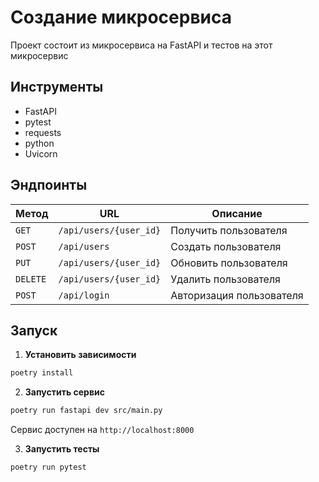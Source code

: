 # Создание микросервиса 
Проект состоит из микросервиса на FastAPI и тестов на этот микросервис

## Инструменты

- FastAPI
- pytest
- requests
- python
- Uvicorn

## Эндпоинты

| Метод    | URL | Описание                 |
|----------|-----|--------------------------|
| `GET`    | `/api/users/{user_id}` | Получить пользователя    |
| `POST`   | `/api/users` | Создать пользователя     |
| `PUT`    | `/api/users/{user_id}` | Обновить пользователя    |
| `DELETE` | `/api/users/{user_id}` | Удалить пользователя     
| `POST`   | `/api/login` | Авторизация пользователя |
## Запуск

1. **Установить зависимости**
```bash
poetry install 
```

2. **Запустить сервис**
```bash
poetry run fastapi dev src/main.py
```
Сервис доступен на `http://localhost:8000`

3. **Запустить тесты**
```bash
poetry run pytest
```